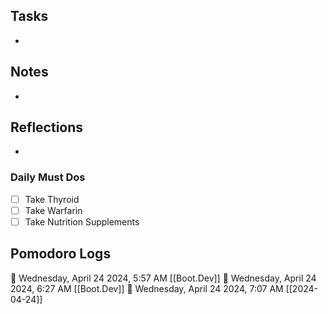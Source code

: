 ## Tasks

- 
## Notes

- 

## Reflections

- 

### Daily Must Dos

- [ ] Take Thyroid
- [ ] Take Warfarin
- [ ] Take Nutrition Supplements

## Pomodoro Logs

🍅 Wednesday, April 24 2024, 5:57 AM [[Boot.Dev]]
🍅 Wednesday, April 24 2024, 6:27 AM [[Boot.Dev]]
🍅 Wednesday, April 24 2024, 7:07 AM [[2024-04-24]]